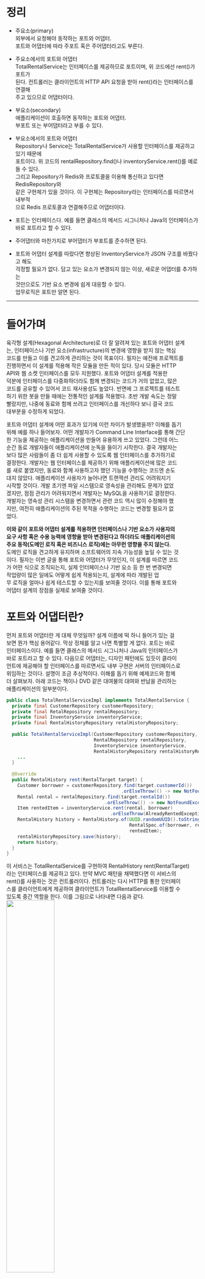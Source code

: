 # 정리
- 주요소(primary)  
외부에서 요청해야 동작하는 포트와 어댑터.  
포트와 어댑터에 따라 주포트 혹은 주어댑터라고도 부른다.  

- 주요소에서의 포트와 어댑터  
TotalRentalService는 인터페이스를 제공하므로 포트이며, 위 코드에선 rent()가 포트가  
된다. 컨트롤러는 클라이언트의 HTTP API 요청을 받아 rent()라는 인터페이스를 연결해  
주고 있으므로 어댑터이다.   

- 부요소(secondary)   
애플리케이션이 호출하면 동작하는 포트와 어댑터.   
부포트 또는 부어댑터라고 부를 수 있다.   

- 부요소에서의 포트와 어댑터   
Repository나 Service는 TotalRentalService가 사용할 인터페이스를 제공하고 있기 때문에   
포트이다. 위 코드의 rentalRepository.find()나 inventoryService.rent()를 예로 들 수 있다.  
그리고 Repository가 Redis와 프로토콜을 이용해 통신하고 있다면 RedisRepository와   
같은 구현체가 있을 것이다. 이 구현체는 Repository라는 인터페이스를 따르면서 내부적  
으로 Redis 프로토콜과 연결해주므로 어댑터이다.  

- 포트는 인터페이스다. 예를 들면 클래스의 메서드 시그니처나 Java의 인터페이스가  
바로 포트라고 할 수 있다.  

- 주어댑터와 마찬가지로 부어댑터가 부포트를 준수하면 된다.
- 포트와 어댑터 설계를 따랐다면 향상된 InventoryService가 JSON 구조를 바꿨다고 해도   
걱정할 필요가 없다. 담고 있는 요소가 변경되지 않는 이상, 새로운 어댑터를 추가하는  
것만으로도 기반 요소 변경에 쉽게 대응할 수 있다.  
업무로직은 포트만 알면 된다.

---

# 들어가며   
육각형 설계(Hexagonal Architecture)로 더 잘 알려져 있는 포트와 어댑터 설계  
는, 인터페이스나 기반 요소(infrastructure)의 변경에 영향을 받지 않는 핵심  
코드를 만들고 이를 견고하게 관리하는 것이 목표이다. 필자는 예전에 프로젝트를     
진행하면서 이 설계를 적용해 작은 모듈을 만든 적이 있다. 당시 모듈은 HTTP   
API와 웹 소켓 인터페이스를 모두 지원했다. 포트와 어댑터 설계를 적용한  
덕분에 인터페이스를 다중화하더라도 함께 변경되는 코드가 거의 없었고, 많은   
코드를 공유할 수 있어서 코드 재사용성도 높았다. 반면에 그 프로젝트를 테스트  
하기 위한 봇을 만들 때에는 전통적인 설계를 적용했다. 초반 개발 속도는 정말   
빨랐지만, 나중에 동료와 함께 쓰려고 인터페이스를 개선하다 보니 결국 코드  
대부분을 수정하게 되었다.   
  
포트와 어댑터 설계에 어떤 효과가 있기에 이런 차이가 발생했을까? 이해를 돕기   
위해 예를 하나 들어보자. 어떤 개발자가 Command Line Interface를 통해 간단  
한 기능을 제공하는 애플리케이션을 만들어 유용하게 쓰고 있었다. 그런데 어느   
순간 동료 개발자들이 애플리케이션에 눈독을 들이기 시작한다. 결국 개발자는   
보다 많은 사람들이 좀 더 쉽게 사용할 수 있도록 웹 인터페이스를 추가하기로   
결정한다. 개발자는 웹 인터페이스를 제공하기 위해 애플리케이션에 많은 코드  
를 새로 붙였지만, 동료와 함께 사용하고자 했던 기능을 수행하는 코드엔 손도   
대지 않았다. 애플리케이션 사용자가 늘어나면 트랜잭션 관리도 어려워지기   
시작할 것이다. 개발 초기엔 파일 시스템으로 영속성을 관리해도 문제가 없었  
겠지만, 점점 관리가 어려워지면서 개발자는 MySQL을 사용하기로 결정한다.   
개발자는 영속성 관리 시스템을 변경하면서 관련 코드 역시 많이 수정해야 했  
지만, 여전히 애플리케이션의 주된 목적을 수행하는 코드는 변경할 필요가 없  
었다.     

**이와 같이 포트와 어댑터 설계를 적용하면 인터페이스나 기반 요소가 사용자의   
요구 사항 혹은 수용 능력에 영향을 받아 변경된다고 하더라도 애플리케이션의   
주요 동작(도메인 로직 혹은 비즈니스 로직)에는 아무런 영향을 주지 않는다.**    
도메인 로직을 견고하게 유지하며 소프트웨어의 지속 가능성을 높일 수 있는 것  
이다. 필자는 이번 글을 통해 포트와 어댑터가 무엇인지, 이 설계를 따르면 코드  
가 어떤 식으로 조직되는지, 실제 인터페이스나 기반 요소 등 한 번 변경되면  
작업량이 많은 일에도 어떻게 쉽게 적용되는지, 설계에 따라 개발된 업    
무 로직을 얼마나 쉽게 테스트할 수 있는지를 보여줄 것이다. 이를 통해 포트와  
어댑터 설계의 장점을 실제로 보여줄 것이다.  

# 포트와 어댑터란?   
먼저 포트와 어댑터란 게 대체 무엇일까? 설계 이름에 떡 하니 들어가 있는 걸   
보면 뭔가 핵심 용어같다. 막상 정체를 알고 나면 특별할 게 없다. 포트는 바로   
인터페이스이다. 예를 들면 클래스의 메서드 시그니처나 Java의 인터페이스가  
바로 포트라고 할 수 있다. 다음으로 어댑터는, 디자인 패턴에도 있듯이 클라이  
언트에 제공해야 할 인터페이스를 따르면서도 내부 구현은 서버의 인터페이스로  
위임하는 것이다. 설명이 조금 추상적이다. 이해를 돕기 위해 예제코드와 함께  
더 살펴보자. 아래 코드는 책이나 DVD 같은 대여물의 대여와 반납을 관리하는   
애플리케이션의 일부분이다.  
```java
public class TotalRentalServiceImpl implements TotalRentalService {
  private final CustomerRepository customerRepository;
  private final RetalRepository rentalRepository;
  private final InventoryService inventoryService;
  private final RentalHistoryRepository retalHistoryRepository;
  
  public TotalRentalServiceImpl(CustomerRepository customerRepository,
                                RentalRepository rentalRepository,
                                InventoryService inventoryService,
                                RentalHistoryRepository rentalHistoryRepository) {
    ...
  }
  
  @Override
  public RentalHistory rent(RentalTarget target) {
    Customer borrower = customerRepository.find(target.customerId())
                                          .orElseThrow(() -> new NotFoundException(target.customerId()));
    Rental rental = rentalRepository.find(target.rentalId())
                                    .orElseThrow(() -> new NotFoundException(target.rentalId()));
    Item rentedItem = inventoryService.rent(rental, borrower)
                                      .orElseThrow(AlreadyRentedException::new);
    RentalHistory history = RentalHistory.of(UUID.randomUUID().toString(),
                                             RentalSpec.of(borrower, rental),
                                             rentedItem);
    rentalHistoryRepository.save(history);
    return history;
  }
}
```
이 서비스는 TotalRentalService를 구현하여 RentalHistory rent(RentalTarget)  
라는 인터페이스를 제공하고 있다. 만약 MVC 패턴을 채택했다면 이 서비스의  
rent()를 사용하는 것은 컨트롤러이다. 컨트롤러는 다시 HTTP를 통한 인터페이  
스를 클라이언트에게 제공하여 클라이언트가 TotalRentalService를 이용할 수  
있도록 중간 역할을 한다. 이를 그림으로 나타내면 다음과 같다.   
<img src="https://user-images.githubusercontent.com/33191974/163110917-8e1fe85e-0a8a-4d6b-bcf5-00ae91b71c46.png" width="50%" height="50%"/>   
**이 때 TotalRentalService는 인터페이스를 제공하므로 포트이며, 위 코드에선  
rent()가 포트가 된다. 컨트롤러는 클라이언트의 HTTP API 요청을 받아 rent()  
라는 인터페이스를 연결해주고 있으므로 어댑터이다.** 이렇게 외부에서 요청해야   
동작하는 포트와 어댑터를 주요소(primary)라고 하며, 포트와 어댑터에 따라   
주포트 혹은 주어댑터라고도 부른다.   
  
한편, TotalRentalService의 구현체는 내부적으로 CustomerRepository나 Ren  
talRepository, InventoryService 인터페이스를 사용한다. 만약 Repository가  
데이터의 영속을 위해 Redis을 사용한다면 아래 그림과 같이 표현할 수 있다.   
<img src="https://user-images.githubusercontent.com/33191974/163111838-8bb8a94e-2209-4948-bb40-2fa771da353d.png" width="50%" height="50%"/>    
  
Repository나 Service는 TotalRentalService가 사용할 인터페이스를 제공하고    
있기 때문에 포트이다. 위 코드의 rentalRepository.find()나 inventoryService.   
rent()를 예로 들 수 있다. 그리고 Repository가 Redis와 프로토콜을 이용해   
통신하고 있다면 RedisRepository와 같은 구현체가 있을 것이다. 이 구현체는   
Repository라는 인터페이스를 따르면서 내부적으로 Redis 프로토콜과 연결해  
주므로 어댑터이다. 이렇듯 애플리케이션이 호출하면 동작하는 포트와 어댑터를  
부요소(secondary)라고 한다. 역시 부포트 또는 부어댑터라고 부를 수 있다.   
  
아래는 포트와 어댑터 설계를 따른 소프트웨어와 인터페이스, 기반 요소와의   
관계를 표현한 그림이다.   
<img src="https://user-images.githubusercontent.com/33191974/163113001-67b41a6e-4e8d-49a0-8b7f-d8c83b6a20a6.png" width="50%" height="50%"/>    
앞서 설명했던 요소들이 모두 담겨있는 위 그림을 통해 서로 간의 의존 관계를  
파악할 수 있다. 먼저 어댑터가 애플리케이션과는 겹치지 않고 포트와 겹쳐있는  
모습으로 미루어 보아 어댑터가 애플리케이션을 직접 참조하지 않고 포트에   
의존하고 있다는 것을 알 수 있다. 여기서 포트는 변경이 잦은 어댑터와 애플리  
케이션의 결합도를 낮추는 역할을 한다. 애플리케이션은 핵심 로직에 가까우므로   
결합도를 낮추는 것이 매우 중요하다. 또한 애플리케이션은 도메인에 의존하지만   
도메인은 애플리케이션과 어댑터에 전혀 의존하지 않는다. 따라서 애플리케이션  
이나 어댑터가 변경되어도 핵심 로직인 도메인은 아무런 영향을 받지 않는다.   
  
다음으로 어댑터를 사용하는 쪽을 살펴보자. 주요소 쪽의 HTTP와 RPC는 각각의  
어댑터를 통해 애플리케이션을 이용한다. 그러나 각각의 어댑터는 결국 하나의   
포트를 사용한다. 만약 웹소켓이 필요하다면 웹소켓 어댑터를 새로 만들어서   
추가하면 된다. 이렇게 새로운 어댑터를 추가하는 동안 포트가 애플리케이션과   
도메인을 보호한다. 반면에 부요소 쪽에는 애플리케이션이 이용하는 기반 요소  
들이 있다. 위 그림에서는 저장소로 MySQL을 사용하고 있는 것을 확인할 수   
있다. 앞서 주요소 쪽에서 본 것과 다르게 기반 요소의 포트와 어댑터는 일반  
적으로 1:1 관계이다. 이 것은 하나의 포트에 여러 어댑터가 있다거나 새로  
추가될 일은 거의 없다는 뜻이다. 그러나 기존에 사용하던 어댑터가 교체될  
가능성은 충분하다. 예를 들어 빠른 속도가 필요하다면 MySQL을 Redis로  
교체할 수 있을 것이다. 이 때 Redis의 어댑터를 포트의 인터페이스에 준해서  
만들고, 교체하면 된다. 이 때도 역시 포트가 애플리케이션과 도메인을 보호한다.   
  
잠깐 Spring 얘기를 해보자. Spring Data JPA를 쓸 때 보통 인터페이스는 만들  
지만 구현체는 만들지 않는다. Spring Data JPA가 만들어 주기 때문이다.   
그래서 Spring Data JPA에 익숙하신 분들은 포트와 어댑터를 구분하는 데에   
조금 어려움을 겪을 수도 있다. 하지만 겁내지 말자. 여러분이 포트만 만들면,  
어댑터는 Spring Data JPA가 만들어 준다는 것만 기억하고 있으면 된다.  
만약 Spring Data Redis를 도입하더라도 먼저 만들어둔 Repository들은 인터  
페이스, 즉 포트이므로 거의 손댈 일이 없을 것이다. 대신 Spring Data Redis  
가 Redis와 통신하는 어댑터를 만들어준다. 이 것 또한 포트와 어댑터 설계   
패턴이라고 할 수 있다.   
  
# 포트와 어댑터 설계 구성    
애플리케이션의 코드를 조직하기 위해 흔히 패키지나 네임스페이스 등을 활요   
한다. 포트와 어댑터 설계는 패키지 조직에도 영향을 미친다. 앞애서 살펴봤던   
코드를 이용해 패키지 구조를 하나 소개한다.  
```java
public class TotalRentalServiceImpl implements TotalRentalService {
  
  private final CustomerRepository customerRepository;
  private final RentalRepository rentalRepository;
  private final InventoryService inventoryService;
  private final RentalHistoryRepository rentalHistoryRepository;
  
  // ...
  
  public RentalHistory rent(RentalTarget target) {
    // ...
    return history;
  }
}
```
```
└── com
    └── linecorp
        └── rentalapp
            ├── application
            │   ├── AlreadyRentedException.java
            │   ├── NotFoundException.java
            │   ├── RentalTarget.java
            │   ├── TotalRentalService.java
            │   └── TotalRentalServiceImpl.java
            ├── domain
            │   ├── model
            │   │   ├── customer
            │   │   │   ├── Customer.java
            │   │   │   └── CustomerRepository.java
            │   │   ├── history   
            │   │   │   ├── RentalHistory.java
            │   │   │   └── RentalHistoryRepository.java
            │   │   └── rental
            │   │       ├── Item.java
            │   │       ├── Rental.java
            │   │       └── RentalRepository.java
            │   └── Service
            │       └── rental
            │           └── InventoryService.java
            │           
            ├── infrastructure
            └── interfaces
```
이 구조는 포트와 어댑터 설계를 할 때 반드시 필요한 형태는 아니다. 하지만   
포트와 어댑터 설계를 따르다 보면 자연스럽게 이와 비슷한 형태를 갖추게   
된다. 위 패키지 구조에서 domain엔 주로 업무 로직을 포함하는 클래스들이 들  
어 선다. application은 주로 유스케이스(usecases)가 작성된 클래스를 포함  
한다. 이 계층엔 업무 로직이 거의 없고, domain의 여러 업무 로직을 조합하는   
역할을 한다. interfaces는 클라이언트와 약속한 통신 방식의 어댑터를 포함  
한다. 이 곳에 포함되는 어댑터는 주어댑터이며, 주로 MVC의 컨트롤러나 RPC  
서비스 등이다. infrastructure는 기반 요소, 즉 다른 서비스를 사용하는 어댑  
터를 포함한다. 이 곳에 포함되는 어댑터는 부어댑터이다. 예를 들면 Kafka나  
Redis, MySQL 또는 다른 서비스의 API를 사용하는 구현체가 포함되는 패키지  
이다.   
  
이러한 구성이 생소한 분들이 많을 것이다. 이해를 돕기 위해 필자가 흔히 봤던  
패키지 구조를 하나 소개한다.   

```
└── com
    └── linecorp
        └── sally
            ├── controller
            │   ├── MembershipController.java
            │   └── StoreController.java
            ├── dto
            │   ├── RegisterRequest.java
            │   ├── RegisterResponse.java
            │   ├── StoreRequest.java
            │   ├── StoredItemDto.java
            │   └── UserDto.java
            ├── entity
            │   ├── User.java
            │   └── Item.java
            ├── persistence
            │   ├── ItemRepository.java
            │   └── UserRepository.java
            └── service
                ├── InventoryService.java
                ├── MembershipService.java
                ├── TotalRentalService.java
                └── TotalRentalServiceImpl.java            
```            
위 패키지 구조는 어떤가? 먼저 controller의 MembershipController와 Store  
Controller는 서로 전혀 참조하지 않을 것 같지만 같은 패키지에 들어 있다.    
persistence의 ItemRepository와 UserRepository도 서로 참조할 것 같지   
않다. **패키지는 서로 연관이 있는 클래스를 한 데 모으고 응집도를 높이는  
역할을 해야 한다.** 그러므로 패키지 조직만 잘해도 응집도가 높은 패키지 구조(
[참고](https://en.wikipedia.org/wiki/Package_principles))를 작성할 수  
있다. 이 패키지 구조를 포트와 어댑터 설계에 따른 패키지 구조로 리팩터링  
한다면 어떻게 될까? 코드를 보고 리팩터링한 것은 아니지만, 이름으로 어림  
짐작했을 때 아래와 같은 형태로 바꿀 수 있을 것이다.  
```
└── com
    └── linecorp
        └── sally
            ├── application
            │   ├── impl
            │   │   └── TotalRentalServiceImpl.java
            │   ├── InventoryService.java
            │   └── TotalRentalService.java
            ├── domain
            │   ├── Item
            │   │   ├── Item.java
            │   │   └── ItemRepository.java
            │   └── member
            │       ├── MembershipService.java
            │       ├── User.java
            │       └── UserRepository.java
            └── interfaces
                ├── common
                │   ├── StoredItemDto.java
                │   └── UserDto.java
                ├── member
                │   ├── MembershipController.java
                │   ├── RegisterRequest.java
                │   └── RegisterResponse.java
                └── store
                    ├── StoreController.java
                    └── StoreRequest.java 
```
RegisterRequest와 RegisterResponse는 아마도 MembershipController외에는   
사용할 것 같지 않다. 그렇다면 같은 패키지에 넣어둔다. 이렇게 하면 Regi  
sterRequest와 RegisterResponse의 접근 제어자를 패키지 수준으로 제한할   
수 있다. 접근 제어자를 제한해 놓으면 두 클래스는 다른 패키지에서 전혀   
관심 가질 필요가 없다는 의도를 명확히 표현할 수 있다. 또 클래스가 격리  
되므로 불필요한 의존성을 막거나 불특정 다수에게 참조될 위험성을 미연에  
방지할 수 있다. 패키지 구조를 바꿈으로써 우리는 응집도를 높이고 모듈화  
라는 패키지 본연의 기능을 극대화할 수 있다.    
  
# 포트와 어댑터 설계 적용 사례  
사례를 하나씩 짚어보면서 어떤 경우에 어떻게 해야 포트와 어댑터 설계를 지켜  
나갈 수 있는지 알아보자. 예제 코드를 다시 보자.   
```java
public class TotalRentalServiceImpl implements TotalRentalService {
  
  // ...
  
  public RentalHistory rent(RentalTarget target) {
    // ...
    return history;
  }
}   
```
애플리케이션에 속하는 이 서비스는 rent() 메서드를 실행하기 위해 RentalTar  
get 객체를 요구하고 있다. 이는 인터페이스, 즉 이 메서드를 호출하는 클라이  
언트와의 약속이다. 종종 어댑터인 컨트롤러의 매개변수가 그대로 애플리케이션  
이나 도메인 쪽으로 넘어오는 사례가 있다. 컨트롤러가 아래와 같이 호출하는  
경우이다.  
```java
public class RentalController {
  
  private final TotalRentalService totalRentalService;
  
  // ...
  public Response<RentalHistoryView> rent(@RequestBody RentParam param) {
    // ...
    totalRentalService.rent(param); //애플리케이션이 어댑터를 알게 되는 상황  
    // ...
  }
}
```
totalRentalService.rent()에 param을 넣는 것을 보니 rent()의 시그니처는  
RentalHistory rent(RentParam param)이다. 클라이언트와 컨트롤러 사이의   
인터페이스가 컨트롤러와 애플리케이션 간의 인터페이스로 스며 들었다. 이런  
상황은 포트와 어댑터가 구분되어 있다고 할 수 없다. 클라이언트의 인터페이스  
가 애플리케이션까지 변경할 수 있다. 결합도가 높은 상황이다. 여기에 RPC  
서비스를 새로 붙여서 애플리케이션에 연동한다고 생각해보자. RPC 서비스는  
주로 IDL을 사용하고 DTO를 별도로 생성한다. 아마 RentParam을 사용하지 않을  
테지만, 애플리케이션을 사용하기 위해 RPC 서비스에선 굳이 RentParam을 생성  
하여 매개변수로 사용해야 한다. 이 때 HTTP 어댑터인 컨트롤러에서 요구사항이   
변경되어 RentParam을 변경해야 한다면 애플리케이션뿐만 아니라 RPC 서비스  
까지 변경해야 한다.  
  
포트와 어댑터 설계에선 어댑터가 애플리케이션을 일방적으로 알고 있기 때문  
에 어댑터가 애플리케이션에 맞춰야 한다. 아래는 RentParam을 RentalTarget  
으로 변경하여 메서드를 호출하는 예제이다.   
```java
public class RentalController {
  
  private final TotalRentalService totalRentalService;
  //...
  
  public Response<RentalHistoryView> rent(@RequestBody RentParam param) {
    // ...
    totalRentalService.rent(param.toRentTarget());
    // ...
  }
}
```
부포트와 어댑터 역시 크게 다르지 않다. 예제 코드의 다른 부분을 살펴보자.   
```java
public class TotalRentalServiceImpl implements TotalRentalService {
  
  private final CustomerRepository customerRepository;
  private final RentalRepository rentalRepository;
  private final InventoryService inventoryService;
  private final RentalHistoryRepository rentalHistoryRepository;
  
  //...
  public RentalHistory rent(RentalTarget target) {  
    //...
    
    Item rentedItem = inventoryService.rent(rental, borrower)
                                      .orElseThrow(AlreadyRentedException::new);
    return history;
  }
} 
```
inventoryService에 HttpInventoryService라는 어댑터를 주입했다고 가정해   
보자. 우리는 흔히 네트워크를 통해 하나의 서비스에서 다른 서비스를 호출하  
며 이 때 주로 HTTP 인터페이스를 사용한다. 그런데 처음 서비스를 연동할 때  
는 API가 추가되거나 변경된다고만 생각할 뿐, 연동하는 서비스 자체가 바뀔  
거라는 생각은 잘 하지 않는다. 그래서 연동한 서비스의 DTO를 바로 반환하는  
일이 종종 있다. 아래 코드를 보자.  
```java
public class HttpInventoryService implements InventoryService {
  
  //...
  @Override
  public Optional<StoredItem> rent(Rental rental, Customer borrower) {
    // ... HTTP 통신
    // ... JSON 역직렬화
    return Optional.of(storedItem);
  }
}
```
HttpInventoryService는 HTTP를 이용해 받아 온 JSON을 역직렬화하여 Stored  
Item 객체를 만든다. 예제와 같이 애플리케이션 계층에서 사용하는 Item이  
외부 InventoryService에서 얻어 온 StoredItem을 반환하는 경우가 많다.   
그런데 어느날 InventoryService를 고도화하여 향상된 InventoryService가  
출시되었고, 모든 클라이언트에게 API를 변경할 것을 요구했다. 만약 포트와   
어댑터 설계를 잘 따랐다면, 어댑터를 하나 더 생성하여 HttpInventoryService  
를 대체하면 된다. 하지만 새로 생성한 어댑터에서는 더 이상 StoredItem을  
사용할 수 없다. 향상된 InventoryService에서 제공하는 JSON의 구조가 아래  
와같이 변경되었기 때문이다.  
```
//기존 JSON  
{ "itemId": "ID", "itemStatus": "AVAILABLE", "rentalId": "RID", "rental  
Name": "NAME" }
//향상된 JSON   
{ "item": { "id" : "ID", "status": "AVAILABLE" }, "rental": { "id":   
"RID", "name": "NAME" }}
```
이렇게 되면 DTO를 변경해야 하고, 결국 애플리케이션 영역에 있는 TotalRental  
Service에도 영향을 준다. 이를 방지하기 위해서는 주어댑터와 마찬가지로 부어  
댑처가 부포트를 준수하면 된다.  
```java
public class HttpInventoryService implements InventoryService {
  //...
  
  @Override
  public Optional<Item> rent(Rental rental, Customer borrower) {
    // ... HTTP 통신
    // ... JSON 역직렬화  
    return Optional.of(storedItem.toItem());
  }
}
```
포트와 어댑터 설계를 따랐다면 향상된 InventoryService가 JSON 구조를 바꿨  
다고 해도 걱정할 필요가 없다. 담고 있는 요소가 변경되지 않는 이상, 새로운   
어댑터를 추가하는 것만으로도 기반 요소 변경에 쉽게 대응할 수 있다.   
새로 추가된 어댑터는 여전히 JSON을 역직렬화하여 Item 객체를 만들 수 있고,  
데이터를 애플리케이션에 제공할 수 있다.  
    
이해를 돕기 위해 단순한 예제를 사용하여 설명했다. 하지만 주고받는 데이터  
형태에만 신경써선 안된다. 가령 MyBatis를 쓰고 있다고 해서 Repository의  
인터페이스를 queryList()와 같이 작성하면 이 인터페이스는 애플리케이션이  
아니라 MyBatis에 의존하게 된다. 저장소를 Redis로 바꾸게 되면 queryList()  
는 어색한 인터페이스로 남는다. 이 메서드를 commandList()로 바꿔야 할 것  
같지만 그러기 위해선 애플리케이션이나 도메인 영역을 함께 변경해야 한다.   
따라서 인터페이스 자체를 어느 한 쪽에 치우치게 설계하지 말고 도메인   
관점에서 도메이니 필요로 하는 인터페이스를 설계해야 한다.   
  
# 테스트
포트와 어댑터 설계로 만든 애플리케이션은 테스트하기가 매우 쉽다. 업무 로직  
을 포트가 감싸고 있기 때문에 모의 어댑터를 붙여 애플리케이션을 쉽게 구동해   
볼 수 있어서 단순하게 테스트할 수 있다. 위에 봤던 예제를 다시 소환해본다.
```java
public class TotalRentalServiceImpl implements TotalRentalService {
  private final CustomerRepository customerReository;
  private final RentalRepository rentalRepository;
  private final InventoryService inventoryService;
  private final RentalHistoryRepository rentalHistoryRepository;
  
  public TotalRentalServiceImpl(CustomerRepository customerRepository,
                                RentalRepository rentalRepository,
                                InventoryService inventoryService,
                                RentalHistoryRepository rentalHistoryRepository) {
    this.customerRepository = cutomerRepository;
    this.rentalRepository = rentalRepository;
    this.inventoryService = inventoryService;
    this.rentalHistoryRepository = rentalHistoryRepository;
  }
  
  @Override
  public RentalHistory rent(RentalTarget target) {
    Customer borrower = customerRepository.find(target.customerId())
                                          .orElseThrow(() -> new NotFoundException(target.customerId()));
    Rental rental = rentalRepository.find(target.rentalId())
                                    .orElseThrow(() -> new NotFoundException(target.rentalId()));
    Item rentedItem = inventoryService.rent(rental, borrower)
                                      .orElseThrow(AlreadyRentedException::new);
    RentalHistory history = RentalHistory.of(UUID.randomUUID().toString(),
                                             RentalSpec.of(borrower, rental),
                                             rentedItem);
    rentalHistoryRepository.save(history);
    return history;
  }
}
```
위 애플리케이션 서비스는 네 개의 포트를 이용하고 있다. 세 개의 Repository  
와 하나의 Service는 내부가 어떻게 구성되어 있는지 모른다. 저장소로 MySQL을  
사용할 수도 있고 Redis를 사용할 수도 있다. Service는 RPC를 이용할 수도,  
HTTP를 이용할 수도 있다. 하지만 그런 사항들을 몰라도 애플리케이션 서비스를   
실행하는 데에는 아무런 문제가 없다. 아래는 의사코드로 테스트 코드를 작성  
한 것이다.   
```java
@Test
fun `rent should return a history`() {
  val customer = Customer("CUSTOMER_ID")
  val rental = Rental("RENTAL_ID")
  val item = Item()
  val saved: RentalHistory
  
  //모의 어댑터를 준비한다.  
  val customerRepository = CustomerRepository {
    override fun find(id) = customer
  }
  val rentalRepository = RentalRepository {
    override fun find(id) = rental
  }
  val inventoryService = InventoryService {
    override fun rent(rental, customer) = item
  }
  val rentalHistoryRepository = RentalHistoryRepository {
    override fun save(history) {
      saved = history
    }
  }
  
  //테스트할 객체를 준비하고
  val service: TotalRentalService = TotalRentalServiceImpl(customerRepository,
  rentalRepository, inventoryService, rentalHistoryRepository)
  
  //테스트할 대상을 실행한다.  
  val result = service.rent(RentalTarget("CUSTOMER_ID", "RENTAL_ID"))
  
  //결과를 검증한다.
  assertNotNull(result);
  assertNotNull(saved)
  assertEquals(saved, result)
  assertEquals(customer, result.rentalSpec.borrower)
  assertEquals(rental, result.rentalSpec.rental)
  assertEquals(item, result.rentedItem)
}
```
단위 테스트는 Whitebox 테스트이므로 각각의 모의 어댑터를 실행했을 때 어떻  
게 동작하고 어떤 값을 반환하는지 예상할 수 있다. 그러므로 모의 어댑터에   
기대하는 동작을 정의하고 실제 서비스를 실행한 다음, 기대했던 결과와 일치  
하는지 확인할 수 있다.   
  
그런데 이 때 애플리케이션의 저장소로 MySQL을 사용했고 Repository가 MySQL  
에 강하게 결합하고 있다면 어떻게 될까? 같은 코드를 테스트하기 위해선 개발   
장비에 MySQL을 설치하고 애플리케이션이 동작할 수 있는 스키마로 테이블을  
생성한 뒤 모의 데이터까지 삽입하고 나서야 테스트를 실행할 수 있다. 물론   
모의 테스트 프레임워크를 사용하면 결합도 높은 클래스라도 쉽게 모의 객체를  
만들어 주긴 한다. 하지만 그렇다고 하더라도 클래스의 결합도가 높다면 단위   
테스트를 할 때 'MySQL 쿼리에 오류가 있으면 어떡하지'와 같은 고민을 하게   
될 수 있다. 그런 일이 늘어나면 결국 단위 테스트는 통합 테스트라는 산으로  
가게 된다. 포트와 어댑터 설계를 따르면 이런 고민을 하지 않아도 된다.     
업무로직은 포트만 알면 된다.   
 
  
# 마치며   
여러분께서 맡고 있는 애플리케이션은 분명히 변한다. 반드시 바뀌고 필히 확장  
된다. 그럴 때마다 포트와 어댑터 설계는 여러분이 어디를 수정해야 할 지 직  
관적으로 알려주고, 무엇을 바꿔야 할지 고민할 시간을 줄여주기도 하며, 수정  
사항을 쉽게 적용할 수 있게 해줄 것이다. 특히 인터페이스를 바꾸거나 저장소   
또는 미들웨어를 바꿔야 할 때 업무 로직 속에서 관련 코드를 찾아 헤매는 어마  
어마한 시간과 어댑터를 하나 만들어서 추가하는 찰나의 차이는 정말 정말 클  
것이다. 기회가 된다면 포트와 어댑터 설계에 대해 많은 관심을 가지고 꼭 실  
무에 적용해보자.  


---

파일시스템으로만 데이터의 영속성이 잘 관리되기 어렵다. 파일시스템은 트랜  
잭션(Transaction)의 개념이 없다는 것이다. 동일한 데이터를 여러 프로세스가   
동시에 접근해서 변경하려고 들 때, 한 프로세스의 변경이 다른 프로세스의 변  
경을 무효화해서는 안된다.   
  
# 트랜잭션  
트랜잭션은 데이터베이스의 상태를 변환시키는 하나의 논리적 기능을 수행하기   
위한 작업의 단위 또는 한꺼번에 모두 수행되어야 할 일련의 연산들을 의미한다.   
  
# 트랜잭션의 특징  
1. 트랜잭션은 데이터베이스 시스템에서 병행 제어 및 회복 작업 시 처리되는  
작업의 논리적 단위이다.   
2. 사용자가 시스템에 대한 서비스 요구 시 시스템이 응답하기 위한 상태 변환  
과정의 작업단위이다.   
3. 하나의 트랜잭션은 Commit되거나 Rollback된다. 
...

---

# 메서드 시그니처(Method signature)  
Java에서 메서드 시그니처는 메서드의 정의에서 메서드 이름과 매개변수 리스트  
의 조합을 말한다.   
메서드 이름과 매개변수 리스트가 중요한 이유는 오버로딩때문이다.  
**Java 컴파일러는 메서드 이름과 매개변수 리스트를 통해 메서드 간의 차이를  
식별한다.**  
```java
public void funcA(int x, int y) {
  ...
}

public void funcA(double x, int y , double z) {
  ...
}
```
위 예제는 funA라는 이름의 두 메서드를 오버로딩하여 정의한 것을 보여준다.  
메서드 시그니처는 각각 funA(int, int), funA(double, int, double)으로 메서드   
의 이름은 동일하나 매개변수 리스트가 다르다.   
Java 컴파일러가 오버로딩된 함수를 메서드 시그니처를 통해서 구별한다는 의미  
를 이해할 수 있을 것이다.   

---

# 도메인
도메인 객체는 우리가 해결하고 하는 핵심 비즈니스 로직이 반영되는 곳이다.  
특히 도메인 객체에서 자기 자신의 책임을 충분히 다하지 않으면 그 로직들은   
자연스럽게 Service 영역 및 외부 영역에서 해당 책임을 넘겨받아 구현하게   
된다. 본인의 책임을 다하는 도메인 객체를 만들고 다른 레이어와 어떻게   
메시지를 주고받는지 포스팅을 진행한다.   

Member 클래스   
```java
/*
  - @Data는 사용하지 말자, 너무 많은 것들을 해준다.
  - @Setter는 사용하지 말자, 객체는 변경 포인트를 남발하지 말자.  
  - 클래스 상단의 @Builder X, 생성자 위에 @Builder OK
  - Lombok이 자동으로 해주는 것들을 남용하다 보면 코드의 안정성이 낮아진다.   
  특히 도메인 엔티티는 모든 레이어에서 사용되는 객체이니 특별히 신경을 더  
  많이 써야 한다. 이 부분은 모든 객체에 해당되는 부분이다.   
*/
@Entity
// 테이블 네임은 반드시 명시한다. 명시하지 않으면 기본적으로 클래스 네임을  
//참조하기 때문에 네임 변경 시 영향을 받게 된다.   
@Table(name = "member")
//JPA에서는 프록시 객체가 필요하므로 기본 생성자 하나가 반드시 있어야 한다.   
//이 때 접근지시자는 protected면 된다.(낮은 접근지시자를 사용)     
@NoArgsConstructor(access = AccessLevel.PROTECTED)
@Getter
@EquallsAndHashCode(of = {"id"})
//무한 참조가 생길 수 있다. 조심하자(개인적으로 @ToString(of = {""} 권장) 
//https://k3068.tistory.com/32?category=919284
@ToString(of = {"email", "name"})
public class Member {
  @Id
  @GeneratedValue(strategy = GenerationType.IDENTITY)
  //컬럼 네임도 클래스 네임과 마찬가지로 반드시 지정한다.   
  @Column(name = "id", updatable = false)
  private Long id;
  //도메인 객체의 책임을 나눌 수 있다. 앞서 언급했지만, 객체가 자기 자신의  
  //책임을 다하지 않으면 그 책임은 자연스럽게 다른 객체에게 넘어가게 된다.
  //Name, Address 객체들이 대표적인 Embedded 대상이 되는 객체들이다.  
  //Member 객체에서 Embedded으로 해당 객체를 가지고 있지 않았다면 다음과   
  //같이 작성된다.   
  //class Member {
  //  @NotEmpty @Column(name = "first_name", length = 50)
  //  private String firstName;
  //  @Column(name = "middle_name", length = 50)
  //  private String middleName;
  //  @NotEmpty @Column(name = "last_name", length = 50)
  //  private String lastName;
  //  @NotEmpty @Column(name = "county")
  //  private String county;
  //  @NotEmpty
  //  @Column(name = "state")
  //  private String state;
  //  @NotEmpty
  //  @Column(name = "city")
  //  private String city;
  //  @NotEmpty
  //  @Column(name = "zip_code")
  //  private String zipCode;
  //}
  //전체 이름, 전체 주소를 가져오기 위해서는 Member 객체에서 기능을 구현  
  //해야 한다. 즉 Member의 책임이 늘어나는 것이다. 그 뿐만이 아니다.   
  //Name, Address는 많은 도메인 객체에서 사용되는 객체이므로 중복 코드가  
  //증가된다. 아래 코드는 Embedded을 활용한 코드이다.   
  //public class Name {
  //  @NotEmpty @Column(name = "first_name", length = 50)
  //  private String first;
  //  @Column(name = "middle_name", length = 50)
  //  private String middle;
  //  @NotEmpty @Column(name = "last_name", length = 50)
  //  private String last;
  //}
  //public class Address {
  //    @NotEmpty @Column(name = "county")
  //    private String county;
  //    @NotEmpty @Column(name = "state")
  //    private String state;
  //    @NotEmpty @Column(name = "city")
  //    private String city;
  //    @NotEmpty @Column(name = "zip_code")
  //    private String zipCode;
  //}
  //public class Member {
  //    @Embedded private Name name;
  //    @Embedded private Address address;
  //}
  //Name, Address 객체에서 본인의 책임을 충분히 해주고 있다면 Member 객체  
  //도 그 부분에 대해서는 책임이 줄어들게 된다.  
  //만약 주문이라는 객체가 있다면 Name, Address 객체를 그대로 사용하면   
  //된다. Ebedded의 장점을 정리하면 아래와 같다.   
  // 1. 데이터 응집력 증가
  // 2. 중복 코드 방지
  // 3. 책임의 분산
  // 4. 테스트 코드 작성의 용이함     
  @Embedded
  //nullable, unique, updatable 등의 기능을 적극 활용한다. 이메일일 경우  
  //nullable, unique 같은 속성을 반드시 추가한다.  
  @AttributeOverride(name = "value", column = @Column(name = "email", nullable = false, unique = true, updatable = false, length = 50))
  private Email email;  
  @Embedded
  @AttributeOverride(name = "value", column = @Column(name = "referral_code", nullable = false, unique = true, updatable = false, length = 50))
  private ReferralCode referralCode;
  @Embedded
  @AttributeOverride({
    @AttributeOverride(name = "first", column = @Column(name = "first_name", nullable = false)),
    @AttributeOverride(name = "middle", column = @Column(name = "middle_name")),
    @AttributeOverrdie(name = "last", column = @Column(name = "last_name", nullable = false))
  })
  private Name name;
  //어노테이션을 이용하여 생성, 수정 시간을 쉽게 설정할 수 있다.  
  @CreationTimestamp
  @Column(name = "create_at", nullable = false, updatable = false)
  private LocalDateTime createAt;
  @UpdateTimestamp
  @Column(name = "update_at", nullable = false)
  private LocalDateTime updateAt;
  @Builder
  public Member(Email email, ReferralCode referralCode, Name name) {
    this.email = email
    this.referralCode = referralCode;
    this.name = name;
  }
  public void updateProfile(final Name name) {
    this.name = name;
  }
```
# Rich Object
필자는 이 부분이 객체지향에서 가장 기본적이며 핵심적인 것이라고 생각한다.    
JPA도 객체지향 프로그래밍을 돕는(패러다임 불일치를 해결해서) 도구라고  
생각한다.   
  
**객체지향에서 중요한 것들이 많겠지만, 그 중에 하나가 객체 본인의 책임을   
다하는 것이다. 여러 번 반복해서 언급하지만, 객체가 자기 자신의 책임을  
다하지 않으면 그 책임은 다른 객체에게 넘어가게 된다.**     
  
도메인 객체들에 기본적인 getter, setter 외에는 메서드를 작성하지 않는 경우  
가 있다. 이렇게 되면 객체 본인의 책임을 다하지 않으니 이런 책임들이 다른   
객체에서 이루어지게 된다.   
  
다음은 쿠폰 도메인 객체 코드이다.  
```java
public class Coupon {
    @Embedded
    private CouponCode code;
    @Column(name = "used", nullable = false)
    private boolean used;
    @Column(name = "discount", nullable = false)
    private double discount;
    @Column(name = "expiration_date", nullable = false, updatable = false)
    private LocalDate expirationDate;
    public boolean isExpiration() {
        return LocalDate.now().isAfter(expirationDate);
    }
    public void use() {
        verifyExpiration();
        verifyUsed();
        this.used = true;
    }
    private void verifyUsed() {
        if (used) throw new CouponAlreadyUseException();
    }
    private void verifyExpiration() {
        if (LocalDate.now().isAfter(getExpirationDate())) throw new CouponExpireException();
    }
}
```
쿠폰에 만료여부, 쿠폰의 사용 가능 여부, 쿠폰의 사용 등의 메서드는 어느 객  
체에서 제공해야 할까? 당연히도 쿠폰 객체 자신이다.   

> 객체지향의 사실과 오해(강추)  
> 객체는 충분히 '협력적'이어야 한다. 객체는 다른 객체의 요청에 충실히 귀  
> 기울이고 다른 객체에게 적극적으로 도움을 요청할 정도로 열린 마음을 지녀   
> 야 한다. 객체는 다른 객체의 명령에 복종하는 것이 아니라 요청에 응답할   
> 뿐이다. 어떤 방식으로 응답할지는 객체 스스로 판단하고 결정한다. 심지어   
> 요청에 응할지 여부도 객체 스스로 결정할 수 있다.  

단순하게 getter, setter 메서드만 제공한다면 이는 협력적인 관계가 아니다.   
그저 복종하는 관계에 지나지 않는다. 또 요청에 응답할지 자체도 객체 스스로  
가 결정할 수 있게 객체의 자율성을 보장해야 한다. use() 메서드 요청이 오더  
라도 쿠폰 객체는 해당 요청이 알맞지 않다고 판단하면 그 요청을 무시하고  
예외를 발생시킨다. 이렇듯 객체의 자율성이 있어야 한다.   
  
setter를 사용하게 되면 해당 객체는 복종하는(수동적인) 관계를 갖게 된다(   
순수하게 값을 바인딩하는 코드만 있는 setter를 의미) setUse(true) 메서드는  
그저 used 필드를 true로 변경하는 외부 객체에 복종하는 메서드이다.   
쿠폰 객체 스스로가 자율성을 갖고 해당 메시지에 응답을 할지의 여부도 판단  
해야 외부 객체와 능동적인 관계를 갖게 된다.   
  
또한 복종하는 관계에서는 쿠폰 사용 로직을 만들기 위해서 내가 객체의 세부적  
인 사항을 다 알고 있어야 한다. 쿠폰 만료일, 만료 여부, 기타 등등 수많은   
세부사항을 다 알고 검사를 하고 나서 비로소 use() 메서드를 호출하게 된다.  
이 것은 본인의 책임을 다하고 있지 않아 외부 객체에게 해당 책임이 넘어  
가는 경우이다.   
  
지금까지 설명한 대부분의 경우는 도메인 객체에 국한되지 않는다. 모든 객체에   
적용되는 설명이다. 도메인 객체는 모든 레이어에서 사용하는 아주 중요한  
객체이므로 여기서부터 올바른 책임을 제공해 주고 있지 않으면 모든 곳에서   
힘들어진다.  
  
---

# 모듈화
모듈화는 기본적으로 대상이 되는 시스템을 독립적으로 기능하는 모듈들로 나누  
는 활동을 의미한다. 그런데, 그 뿐만 아니라 대상 시스템을 외부에 존재하는   
더욱 큰 시스템으로부터 독립시키는 활동도 모듈화라고 부른다. 즉, 시스템을   
모듈로 나누는 활동과 해당 시스템을 모듈로 보고 그 요건을 만드는 활동   
모두를 모듈화라고 부른다. 여기서 자동차 산업에 다루는 모듈화의 의미를 유추  
할 수 있다.  

---

# 응집도(Cohesion)  
- 응집도는 모듈의 독립성을 나타내는 개념으로, 모듈 내부 구성요소 간 연관  
정도  
- 응집도는 정보 은닉 개념의 확장 개념으로, 하나의 모듈은 하나의 기능을   
수행하는 것을 의미  

# 결합도(Coupling)     
- 결합도는 모듈 내부가 아닌 외부의 모듈과의 연관도 또는 모듈 간의 상호의  
존성을 나태내는 정도   
- 결합도는 소프트웨어 구조에서 모듈 간의 관련성을 측정하는 척도     
  
---

# 인터펭스 정의 언어   
인터페이스 정의 언어(Interface Description Language)는 소프트웨어 컴포넌   
트의 인터페이스를 묘사하기 위한 명세 언어이다. 

---

# 포트와 어댑터 설계 적용 사례  
```java
public class TotalRentalServiceImpl implements TotalRentalService {
  
  ...
  
  //TotalRentalService 인터페이스 포트의 구현체
  //애플리케이션에 속하는 이 서비스는 rent() 메서드를 실행하기 위해  
  //RentalTarget 객체를 요구하고 있다. 즉 이 메서드를 호출하는 클라이  
  //언트와의 약속이다. 종종 어댑터인 컨트롤러의 매개변수가 그대로 애플리  
  //케이션이나 도메인 쪽으로 넘어오는 사례가 있다. 컨트롤러가 아래와 같이   
  //호출하는 경우이다.  
  public RentalHistory rent(RentalTarget target) {
    ...
    return history;
  }
}
```
```java
//어댑터
public class RentalController {

  private final TotalRentalService totalRentalService;
  
  ...
 
  public Response<RentalHistoryView> rent(@RequestBody RentParam param) {
    ...
    //애플리케이션이 어댑터를 알게 되는 상황
    //매개변수에 param을 넣는 것을 보니 rent()의 시그니처는 RentalHisotry  
    //rent(RentParam param)이다. 클라이언트와 컨트롤러 사이의 인터페  
    //이스가 컨트롤러와 애플리케이션 간의 인터페이스로 스며 들었다.   
    //이런 상황은 포트와 어댑터가 구분되어 있다고 할 수 없다.  
    //클라이언트의 인터페이스가 애플리케이션까지 변경할 수 있다.   
    //결합도가 높은 상황이다. 여기에 RPC 서비스를 새로 붙여서 애플리케이션  
    //에 연동한다고 생각해보자. RPC 서비스는 주로 IDL을 사용하고 DTO를  
    //별도로 생성한다. 아마 RentParam을 사용하지 않을 테지만, 애플리케이션  
    //을 사용하기 위해 RPC 서비스에선 굳이 RentParam을 생성하여 매개변수  
    //로 사용해야 한다. 이 때 HTTP 어댑터인 컨트롤러에서 요구 사항이  
    //변경되어 RentParam을 변경해야 한다면, 애플리케이션뿐만 아니라   
    //RPC 서비스까지 변경해야 한다.   
    //포트와 어댑터 설계에선 어댑터가 애플리케이션을 일방적으로 알고 있기  
    //때문에 어댑터가 애플리케이션에 맞춰야 한다. 아래는 RentParam을   
    //RentalTarget으로 변경하여 메서드를 호출하는 예제이다.   
    totalRentalService.rent(param);
    ...
  }
}
```
```java
public class RentalController {
  
  private final TotalRentalService totalRentalService;
  
  ...
  
  public Response<RentalHistoryView> rent(@RequestBody RentParam param) {
    ...
    totalRentalService.rent(param.toRentTarget());
    ...
  }
}
```
부포트와 어댑터 역시 크게 다르지 않다. 예제 코드의 다른 부분을 살펴보자.  
```java
public class TotalRentalServiceImpl implements TotalRentalService {
  private final CustomerRepository customerRepository;
  private final RentalRepository rentalRepository;
  private final InventoryService inventoryService;
  private final RentalHistoryRepository rentalHistoryRepository;
  
  ...
  
  public RentalHistory rent(RentalTarget target) {
    ...
    //inventoryService에 HttpInventoryService라는 어댑터를 주입했다고  
    //가정해보자. 우리는 흔히 네트워크를 통해 하나의 서비스에서다른 서비스  
    //를 호출하며 이 때 주로 HTTP 인터페이스를 사용한다. 그런데 처음   
    //서비스를 연동할 때에는 API가 추가되거나 변경된다고만 생각할 뿐,   
    //연동하는 서비스 자체가 바뀔 거라는 생각은 잘 하지 않는다.  
    //그래서 연동한 서비스의 DTO를 바로 반환하는 일이 종종 있다.  
    //아래 코드를 보자.   
    Item rentedItem = inventoryService.rent(rental, borrower)
                                      .orElseThrow(AlreadyRentedException::new);
    return history;
  }
}
```























